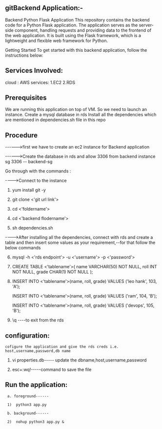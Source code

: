 gitBackend Application:-
---------------------
Backend Python Flask Application
This repository contains the backend code for a Python Flask application. The application serves as the server-side component, handling requests and providing data to the frontend of the web application. It is built using the Flask framework, which is a lightweight and flexible web framework for Python.

Getting Started
To get started with this backend application, follow the instructions below:

Services Involved:
------------------
cloud : AWS
services:
1.EC2
2.RDS

Prerequisites
---------------
We are running this application on top of VM. So we need to launch an instance.
Create a mysql database in rds
Install all the dependencies which are mentioned in dependencies.sh file in this repo

Procedure
---------------
------>first we have to create an ec2 instance for Backend application

------>Create the database in rds and allow 3306 from backend instance sg 
                    3306  --   backend-sg

Go through with the commands :

---->Connect to the instance

1)  yum install git -y 
 
2)  git clone <'git url link'>
 
3)  cd <'foldername'>
 
4)  cd <'backend flodername'>
 
5)  sh dependencies.sh  
 
---->After installing all the dependencies, connect with rds and create a table and then insert some values as your requirement,--for that follow the below commands
 
6)  mysql -h <'rds endpoint'> -u <'username'> -p <'password'>
 
7)  CREATE TABLE <'tablename'>( name VARCHAR(50) NOT NULL, roll INT NOT NULL, grade CHAR(1) NOT NULL );
 
8)  INSERT INTO <'tablename'>(name, roll, grade) VALUES ('leo hank', 103, 'A');
 
    INSERT INTO <'tablename'>(name, roll, grade) VALUES ('ram', 104, 'B');
 
    INSERT INTO <'tablename'>(name, roll, grade) VALUES ('devops', 105, 'B');
 
9)  \q ----to exit from the rds
 
 
 configuration:
--------------
 
    cofigure the application and give the rds creds i.e. host,username,password,db name
 
1)  vi properties.db-----
    update the dbname,host,username,password
 
2)  esc+:wq!-----command to save the file
    
Run the application:
----------------------
     a. foreground------
 
     1)  python3 app.py
  
     b. background------
  
     2)  nohup python3 app.py &
  
  
  